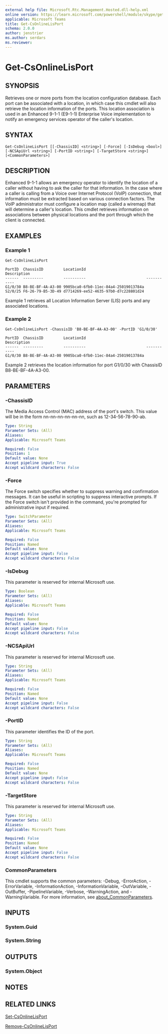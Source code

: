 ```yaml
---
external help file: Microsoft.Rtc.Management.Hosted.dll-help.xml
online version: https://learn.microsoft.com/powershell/module/skype/get-csonlinelisport
applicable: Microsoft Teams
title: Get-CsOnlineLisPort
schema: 2.0.0
author: jenstrier
ms.author: serdars
ms.reviewer:
---
```


# Get-CsOnlineLisPort

## SYNOPSIS
Retrieves one or more ports from the location configuration database. Each port can be associated with a location, in which case this cmdlet will also retrieve the location information of the ports. This location association is used in an Enhanced 9-1-1 (E9-1-1) Enterprise Voice implementation to notify an emergency services operator of the caller's location.

## SYNTAX

```
Get-CsOnlineLisPort [[-ChassisID] <string>] [-Force] [-IsDebug <bool>] [-NCSApiUrl <string>] [-PortID <string>] [-TargetStore <string>] [<CommonParameters>]
```

## DESCRIPTION
Enhanced 9-1-1 allows an emergency operator to identify the location of a caller without having to ask the caller for that information. In the case where a caller is calling from a Voice over Internet Protocol (VoIP) connection, that information must be extracted based on various connection factors. The VoIP administrator must configure a location map (called a wiremap) that will determine a caller's location. This cmdlet retrieves information on associations between physical locations and the port through which the client is connected.

## EXAMPLES

### Example 1
```
Get-CsOnlineLisPort
```
```output
PortID  ChassisID         LocationId                           Description
------  ---------         ----------                           -----------
G1/0/30 B8-BE-BF-4A-A3-00 9905bca0-6fb0-11ec-84a4-25019013784a
S2/0/25 F6-26-79-B5-3D-49 d7714269-ee52-4635-97b0-d7c228801d24
```

Example 1 retrieves all Location Information Server (LIS) ports and any associated locations.

### Example 2
```
Get-CsOnlineLisPort -ChassisID 'B8-BE-BF-4A-A3-00' -PortID 'G1/0/30'
```
```output
PortID  ChassisID         LocationId                           Description
------  ---------         ----------                           -----------
G1/0/30 B8-BE-BF-4A-A3-00 9905bca0-6fb0-11ec-84a4-25019013784a
```

Example 2 retrieves the location information for port G1/0/30 with ChassisID B8-BE-BF-4A-A3-00.

## PARAMETERS

### -ChassisID
The Media Access Control (MAC) address of the port's switch. This value will be in the form nn-nn-nn-nn-nn-nn, such as 12-34-56-78-90-ab.

```yaml
Type: String
Parameter Sets: (All)
Aliases:
Applicable: Microsoft Teams

Required: False
Position: 1
Default value: None
Accept pipeline input: True
Accept wildcard characters: False
```

### -Force
The Force switch specifies whether to suppress warning and confirmation messages.
It can be useful in scripting to suppress interactive prompts.
If the Force switch isn't provided in the command, you're prompted for administrative input if required.

```yaml
Type: SwitchParameter
Parameter Sets: (All)
Aliases:
Applicable: Microsoft Teams

Required: False
Position: Named
Default value: None
Accept pipeline input: False
Accept wildcard characters: False
```

### -IsDebug
This parameter is reserved for internal Microsoft use.

```yaml
Type: Boolean
Parameter Sets: (All)
Aliases:
Applicable: Microsoft Teams

Required: False
Position: Named
Default value: None
Accept pipeline input: False
Accept wildcard characters: False
```

### -NCSApiUrl
This parameter is reserved for internal Microsoft use.

```yaml
Type: String
Parameter Sets: (All)
Aliases:
Applicable: Microsoft Teams

Required: False
Position: Named
Default value: None
Accept pipeline input: False
Accept wildcard characters: False
```

### -PortID
This parameter identifies the ID of the port.

```yaml
Type: String
Parameter Sets: (All)
Aliases:
Applicable: Microsoft Teams

Required: False
Position: Named
Default value: None
Accept pipeline input: False
Accept wildcard characters: False
```

### -TargetStore
This parameter is reserved for internal Microsoft use.

```yaml
Type: String
Parameter Sets: (All)
Aliases:
Applicable: Microsoft Teams

Required: False
Position: Named
Default value: None
Accept pipeline input: False
Accept wildcard characters: False
```

### CommonParameters
This cmdlet supports the common parameters: -Debug, -ErrorAction, -ErrorVariable, -InformationAction, -InformationVariable, -OutVariable, -OutBuffer, -PipelineVariable, -Verbose, -WarningAction, and -WarningVariable. For more information, see [about_CommonParameters](https://go.microsoft.com/fwlink/?LinkID=113216).

## INPUTS

### System.Guid

### System.String

## OUTPUTS

### System.Object

## NOTES

## RELATED LINKS

[Set-CsOnlineLisPort](Set-CsOnlineLisPort.md)

[Remove-CsOnlineLisPort](Remove-CsOnlineLisPort.md)
